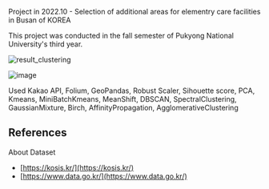 Project in 2022.10 - Selection of additional areas for elementry care facilities in Busan of KOREA

This project was conducted in the fall semester of Pukyong National University's third year.

![result_clustering](https://user-images.githubusercontent.com/98952505/209720536-ff7c2925-be27-44da-9037-08bd1010104a.png)

![image](https://user-images.githubusercontent.com/98952505/209720992-c37b251c-2859-46ff-8a94-bf49d816ebe5.png)


Used Kakao API, Folium, GeoPandas, Robust Scaler, Sihouette score, PCA, Kmeans, MiniBatchKmeans, MeanShift, DBSCAN, SpectralClustering, GaussianMixture, Birch, AffinityPropagation, AgglomerativeClustering

## References

About Dataset

- [https://kosis.kr/](https://kosis.kr/)
- [https://www.data.go.kr/](https://www.data.go.kr/)
